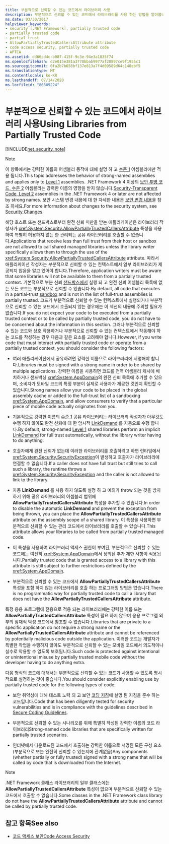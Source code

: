 ```yaml
---
title: 부분적으로 신뢰할 수 있는 코드에서 라이브러리 사용
description: 부분적으로 신뢰할 수 있는 코드에서 라이브러리를 사용 하는 방법을 알아봅니다. AllowPartiallyTrustedCallersAttribute 특성을 사용 하 여 관리 되는 공유 라이브러리를 호출 합니다.
ms.date: 03/30/2017
helpviewer_keywords:
- security [.NET Framework], partially trusted code
- partially trusted code
- partial trust
- AllowPartiallyTrustedCallersAttribute attribute
- code access security, partially trusted code
- APTCA
ms.assetid: dd66cd4c-b087-415f-9c3e-94e3a1835f74
ms.openlocfilehash: d2e015e381a3778bbab9977af20897ce9f1955c1
ms.sourcegitcommit: 0fa2b7b658bf137e813a7f4d09589d64c148ebf5
ms.translationtype: MT
ms.contentlocale: ko-KR
ms.lasthandoff: 07/14/2020
ms.locfileid: "86309224"
---
```

# <a name="using-libraries-from-partially-trusted-code"></a><span data-ttu-id="abb3b-104">부분적으로 신뢰할 수 있는 코드에서 라이브러리 사용</span><span class="sxs-lookup"><span data-stu-id="abb3b-104">Using Libraries from Partially Trusted Code</span></span>
[!INCLUDE[net_security_note](../../../includes/net-security-note-md.md)]  
  
> [!NOTE]
> <span data-ttu-id="abb3b-105">이 항목에서는 강력한 이름의 어셈블리 동작에 대해 설명 하 고 [수준 1](security-transparent-code-level-1.md) 어셈블리에만 적용 됩니다.</span><span class="sxs-lookup"><span data-stu-id="abb3b-105">This topic addresses the behavior of strong-named assemblies and applies only to [Level 1](security-transparent-code-level-1.md) assemblies.</span></span> <span data-ttu-id="abb3b-106">.NET Framework 4 이상의 [보안 투명 코드, 수준 2](security-transparent-code-level-2.md) 어셈블리는 강력한 이름의 영향을 받지 않습니다.</span><span class="sxs-lookup"><span data-stu-id="abb3b-106">[Security-Transparent Code, Level 2](security-transparent-code-level-2.md) assemblies in the .NET Framework 4 or later are not affected by strong names.</span></span> <span data-ttu-id="abb3b-107">보안 시스템 변경 내용에 대 한 자세한 내용은 [보안 변경 내용](https://docs.microsoft.com/previous-versions/dotnet/framework/security/security-changes)을 참조 하세요.</span><span class="sxs-lookup"><span data-stu-id="abb3b-107">For more information about changes to the security system, see [Security Changes](https://docs.microsoft.com/previous-versions/dotnet/framework/security/security-changes).</span></span>  
  
 <span data-ttu-id="abb3b-108">해당 호스트 또는 샌드박스로부터 완전 신뢰 미만을 받는 애플리케이션은 라이브러리 작성자가 <xref:System.Security.AllowPartiallyTrustedCallersAttribute> 특성을 사용하여 특별히 허용하지 않는 한 관리되는 공유 라이브러리를 호출할 수 없습니다.</span><span class="sxs-lookup"><span data-stu-id="abb3b-108">Applications that receive less than full trust from their host or sandbox are not allowed to call shared managed libraries unless the library writer specifically allows them to through the use of the <xref:System.Security.AllowPartiallyTrustedCallersAttribute> attribute.</span></span> <span data-ttu-id="abb3b-109">따라서 애플리케이션 작성자는 부분적으로 신뢰할 수 있는 컨텍스트에서 일부 라이브러리가 제공되지 않음을 알고 있어야 합니다.</span><span class="sxs-lookup"><span data-stu-id="abb3b-109">Therefore, application writers must be aware that some libraries will not be available to them from a partially trusted context.</span></span> <span data-ttu-id="abb3b-110">기본적으로 부분 신뢰 [샌드박스에서](how-to-run-partially-trusted-code-in-a-sandbox.md) 실행 되 고 완전 신뢰 어셈블리 목록에 없는 모든 코드는 부분적으로 신뢰할 수 있습니다.</span><span class="sxs-lookup"><span data-stu-id="abb3b-110">By default, all code that executes in a partial-trust [sandbox](how-to-run-partially-trusted-code-in-a-sandbox.md) and is not in the list of full-trust assemblies is partially trusted.</span></span> <span data-ttu-id="abb3b-111">코드가 부분적으로 신뢰할 수 있는 컨텍스트에서 실행되거나 부분적으로 신뢰할 수 있는 코드에서 호출되지 않는 경우에는 이 섹션의 내용에 주의할 필요가 없습니다.</span><span class="sxs-lookup"><span data-stu-id="abb3b-111">If you do not expect your code to be executed from a partially trusted context or to be called by partially trusted code, you do not have to be concerned about the information in this section.</span></span> <span data-ttu-id="abb3b-112">그러나 부분적으로 신뢰할 수 있는 코드와 상호 작용하거나 부분적으로 신뢰할 수 있는 컨텍스트에서 작동해야 하는 코드를 작성하는 경우 다음과 같은 요소를 고려해야 합니다.</span><span class="sxs-lookup"><span data-stu-id="abb3b-112">However, if you write code that must interact with partially trusted code or operate from a partially trusted context, you should consider the following factors:</span></span>  
  
- <span data-ttu-id="abb3b-113">여러 애플리케이션에서 공유하려면 강력한 이름으로 라이브러리에 서명해야 합니다.</span><span class="sxs-lookup"><span data-stu-id="abb3b-113">Libraries must be signed with a strong name in order to be shared by multiple applications.</span></span> <span data-ttu-id="abb3b-114">강력한 이름을 사용하면 코드를 전역 어셈블리 캐시에 배치하거나 샌드박싱 <xref:System.AppDomain>의 완전 신뢰 목록에 추가할 수 있으며, 소비자가 모바일 코드의 특정 부분이 실제로 사용자가 제공한 것인지 확인할 수 있습니다.</span><span class="sxs-lookup"><span data-stu-id="abb3b-114">Strong names allow your code to be placed in the global assembly cache or added to the full-trust list of a sandboxing <xref:System.AppDomain>, and allow consumers to verify that a particular piece of mobile code actually originates from you.</span></span>  
  
- <span data-ttu-id="abb3b-115">기본적으로 강력한 이름의 [수준 1](security-transparent-code-level-1.md) 공유 라이브러리는 라이브러리 작성자가 아무것도 수행 하지 않아도 완전 신뢰에 대 한 암시적 [LinkDemand](link-demands.md) 를 자동으로 수행 합니다.</span><span class="sxs-lookup"><span data-stu-id="abb3b-115">By default, strong-named [Level 1](security-transparent-code-level-1.md) shared libraries perform an implicit [LinkDemand](link-demands.md) for full trust automatically, without the library writer having to do anything.</span></span>  
  
- <span data-ttu-id="abb3b-116">호출자에게 완전 신뢰가 없는데 이러한 라이브러리를 호출하려고 하면 런타임에서 <xref:System.Security.SecurityException>이 발생하고 호출자가 라이브러리에 연결할 수 없습니다.</span><span class="sxs-lookup"><span data-stu-id="abb3b-116">If a caller does not have full trust but still tries to call such a library, the runtime throws a <xref:System.Security.SecurityException> and the caller is not allowed to link to the library.</span></span>  
  
- <span data-ttu-id="abb3b-117">자동 **LinkDemand** 를 사용 하지 않도록 설정 하 고 예외가 throw 되는 것을 방지 하기 위해 공유 라이브러리의 어셈블리 범위에 **AllowPartiallyTrustedCallersAttribute** 특성을 추가할 수 있습니다.</span><span class="sxs-lookup"><span data-stu-id="abb3b-117">In order to disable the automatic **LinkDemand** and prevent the exception from being thrown, you can place the **AllowPartiallyTrustedCallersAttribute** attribute on the assembly scope of a shared library.</span></span> <span data-ttu-id="abb3b-118">이 특성을 사용하면 부분적으로 신뢰할 수 있는 관리 코드에서 라이브러리를 호출할 수 있습니다.</span><span class="sxs-lookup"><span data-stu-id="abb3b-118">This attribute allows your libraries to be called from partially trusted managed code.</span></span>  
  
- <span data-ttu-id="abb3b-119">이 특성을 사용하여 라이브러리 액세스 권한이 부여된, 부분적으로 신뢰할 수 있는 코드에는 여전히 <xref:System.AppDomain>에서 정의된 추가 제한 사항이 적용됩니다.</span><span class="sxs-lookup"><span data-stu-id="abb3b-119">Partially trusted code that is granted access to a library with this attribute is still subject to further restrictions defined by the <xref:System.AppDomain>.</span></span>  
  
- <span data-ttu-id="abb3b-120">부분적으로 신뢰할 수 있는 코드에서 **AllowPartiallyTrustedCallersAttribute** 특성을 포함 하지 않는 라이브러리를 호출 하는 프로그래밍 방법은 없습니다.</span><span class="sxs-lookup"><span data-stu-id="abb3b-120">There is no programmatic way for partially trusted code to call a library that does not have the **AllowPartiallyTrustedCallersAttribute** attribute.</span></span>  
  
 <span data-ttu-id="abb3b-121">특정 응용 프로그램에 전용으로 적용 되는 라이브러리에는 강력한 이름 또는 **AllowPartiallyTrustedCallersAttribute** 특성이 필요 하지 않으며 응용 프로그램 외부의 잠재적 악성 코드에서 참조할 수 없습니다.</span><span class="sxs-lookup"><span data-stu-id="abb3b-121">Libraries that are private to a specific application do not require a strong name or the **AllowPartiallyTrustedCallersAttribute** attribute and cannot be referenced by potentially malicious code outside the application.</span></span> <span data-ttu-id="abb3b-122">이러한 코드는 개발자가 특별한 작업을 수행하지 않아도 부분적으로 신뢰할 수 있는 모바일 코드에서 의도적이나 실수로 악용할 수 없도록 보호됩니다.</span><span class="sxs-lookup"><span data-stu-id="abb3b-122">Such code is protected against intentional or unintentional misuse by partially trusted mobile code without the developer having to do anything extra.</span></span>  
  
 <span data-ttu-id="abb3b-123">다음 형식의 코드에 대해서는 부분적으로 신뢰할 수 있는 코드가 사용할 수 있도록 명시적으로 설정하는 것이 좋습니다.</span><span class="sxs-lookup"><span data-stu-id="abb3b-123">You should consider explicitly enabling use by partially trusted code for the following types of code:</span></span>  
  
- <span data-ttu-id="abb3b-124">보안 취약성에 대해 테스트 노력 되 고 보안 [코딩 지침](../../standard/security/secure-coding-guidelines.md)에 설명 된 지침을 준수 하는 코드입니다.</span><span class="sxs-lookup"><span data-stu-id="abb3b-124">Code that has been diligently tested for security vulnerabilities and is in compliance with the guidelines described in [Secure Coding Guidelines](../../standard/security/secure-coding-guidelines.md).</span></span>  
  
- <span data-ttu-id="abb3b-125">부분적으로 신뢰할 수 있는 시나리오를 위해 특별히 작성된 강력한 이름의 코드 라이브러리</span><span class="sxs-lookup"><span data-stu-id="abb3b-125">Strong-named code libraries that are specifically written for partially trusted scenarios.</span></span>  
  
- <span data-ttu-id="abb3b-126">인터넷에서 다운로드된 코드에서 호출하는 강력한 이름으로 서명된 모든 구성 요소(부분적으로 또는 완전히 신뢰할 수 있는지에 관계없음)</span><span class="sxs-lookup"><span data-stu-id="abb3b-126">Any components (whether partially or fully trusted) signed with a strong name that will be called by code that is downloaded from the Internet.</span></span>  
  
> [!NOTE]
> <span data-ttu-id="abb3b-127">.NET Framework 클래스 라이브러리의 일부 클래스에는 **AllowPartiallyTrustedCallersAttribute** 특성이 없으며 부분적으로 신뢰할 수 있는 코드에서 호출할 수 없습니다.</span><span class="sxs-lookup"><span data-stu-id="abb3b-127">Some classes in the .NET Framework class library do not have the **AllowPartiallyTrustedCallersAttribute** attribute and cannot be called by partially trusted code.</span></span>  
  
## <a name="see-also"></a><span data-ttu-id="abb3b-128">참고 항목</span><span class="sxs-lookup"><span data-stu-id="abb3b-128">See also</span></span>

- [<span data-ttu-id="abb3b-129">코드 액세스 보안</span><span class="sxs-lookup"><span data-stu-id="abb3b-129">Code Access Security</span></span>](code-access-security.md)
